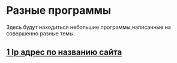 # Разные программы
Здесь будут находиться небольшие программы,написанные на совершенно разные темы.
## [1 Ip адрес по названию сайта](https://github.com/Oleynikov-Roman/small_program/blob/master/IPbyName.ipynb)
